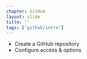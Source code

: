 ```yaml
---
chapter: GitHub
layout: slide
title: ''
tags: ['github/intro']
---
```


* Create a GitHub repository
* Configure access & options